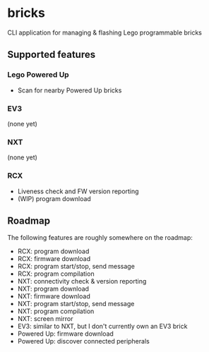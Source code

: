 # bricks
CLI application for managing & flashing Lego programmable bricks

## Supported features
### Lego Powered Up
* Scan for nearby Powered Up bricks

### EV3
(none yet)

### NXT
(none yet)

### RCX
* Liveness check and FW version reporting
* (WIP) program download

## Roadmap
The following features are roughly somewhere on the roadmap:
* RCX: program download
* RCX: firmware download
* RCX: program start/stop, send message
* RCX: program compilation
* NXT: connectivity check & version reporting
* NXT: program download
* NXT: firmware download
* NXT: program start/stop, send message
* NXT: program compilation
* NXT: screen mirror
* EV3: similar to NXT, but I don't currently own an EV3 brick
* Powered Up: firmware download
* Powered Up: discover connected peripherals
